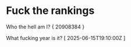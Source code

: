 # Fuck the rankings

Who the hell am I?
{ 20908384 }

What fucking year is it?
[ 2025-06-15T19:10:00Z ]
